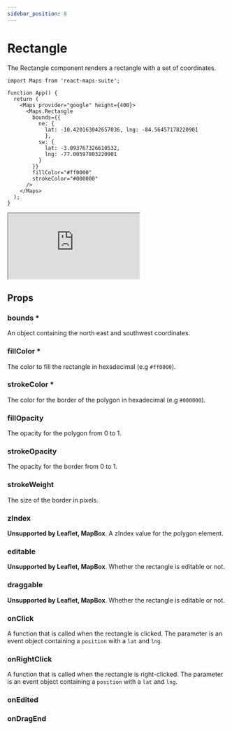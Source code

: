 ```yaml
---
sidebar_position: 8
---
```


# Rectangle

The Rectangle component renders a rectangle with a set of coordinates. 

```tsx
import Maps from 'react-maps-suite';

function App() {
  return (
    <Maps provider="google" height={400}>
      <Maps.Rectangle
        bounds={{
          ne: {
            lat: -10.420163042657036, lng: -84.56457178220901
            },
          sw: {
            lat: -3.093767326610532,
            lng: -77.00597803220901
          }
        }}
        fillColor="#ff0000"
        strokeColor="#000000"
      />
    </Maps>
  );
}
```

<iframe src="https://codesandbox.io/embed/patient-dew-y10tmm?fontsize=14&hidenavigation=1&theme=dark"
     style={{width: '100%', height: '500px', border:0, borderRadius: '4px', overflow: 'hidden'}}     title="patient-dew-y10tmm"
     allow="accelerometer; ambient-light-sensor; camera; encrypted-media; geolocation; gyroscope; hid; microphone; midi; payment; usb; vr; xr-spatial-tracking"
     sandbox="allow-forms allow-modals allow-popups allow-presentation allow-same-origin allow-scripts"
   ></iframe>

## Props

### bounds *
An object containing the north east and southwest coordinates.

### fillColor *
The color to fill the rectangle in hexadecimal (e.g `#ff0000`).

### strokeColor *
The color for the border of the polygon in hexadecimal (e.g `#000000`).
### fillOpacity
The opacity for the polygon from 0 to 1.

### strokeOpacity
The opacity for the border from 0 to 1.

### strokeWeight
The size of the border in pixels.

### zIndex
**Unsupported by Leaflet, MapBox**.
A zIndex value for the polygon element.


### editable
**Unsupported by Leaflet, MapBox**.
Whether the rectangle is editable or not.

### draggable
**Unsupported by Leaflet, MapBox**.
Whether the rectangle is editable or not.

### onClick
A function that is called when the rectangle is clicked. The parameter is an event object containing a `position` with a `lat` and `lng`.

### onRightClick
A function that is called when the rectangle is right-clicked. The parameter is an event object containing a `position` with a `lat` and `lng`.

### onEdited
### onDragEnd
